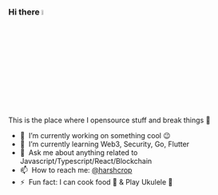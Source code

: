 
### Hi there <a href="https://twitter.com/harshcrop/"><img src="https://media.giphy.com/media/hvRJCLFzcasrR4ia7z/giphy.gif" width="5%"></a>
This is the place where I opensource stuff and break things :rofl:

- 🔭 &nbsp;I’m currently working on something cool :wink:
- 🌱 &nbsp;I’m currently learning Web3, Security, Go, Flutter
- 💬 &nbsp;Ask me about anything related to Javascript/Typescript/React/Blockchain
- 📫 &nbsp;How to reach me: [@harshcrop](https://twitter.com/harshcrop)
- ⚡ &nbsp;Fun fact: I can cook food 🥘 & Play Ukulele 🎸
